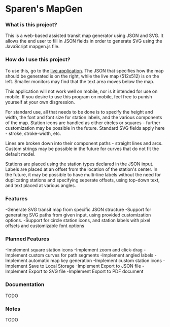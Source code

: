 # Sparen's MapGen

### What is this project?

This is a web-based assisted transit map generator using JSON and SVG. It allows the end user to fill in JSON fields in order to generate SVG using the JavaScript mapgen.js file.

### How do I use this project?

To use this, go to the [live application](https://sparen.github.io/Sparen-MapGen/). The JSON that specifies how the map should be generated is on the right, while the live map (512x512) is on the left. Smaller monitors may find that the text area moves below the map. 

This application will not work well on mobile, nor is it intended for use on mobile. If you desire to use this program on mobile, feel free to punish yourself at your own disgression.

For standard use, all that needs to be done is to specify the height and width, the font and font size for station labels, and the various components of the map. Station icons are handled as either circles or squares - further customization may be possible in the future. Standard SVG fields apply here - stroke, stroke-width, etc. 

Lines are broken down into their component paths - straight lines and arcs. Custom strings may be possible in the future for curves that do not fit the default model.

Stations are placed using the station types declared in the JSON input. Labels are placed at an offset from the location of the station's center. In the future, it may be possible to have multi-line labels without the need for duplicating stations and specifying seperate offsets, using top-down text, and text placed at various angles.

### Features

-Generate SVG transit map from specific JSON structure
-Support for generating SVG paths from given input, using provided customization options.
-Support for circle station icons, and station labels with pixel offsets and customizable font options

### Planned Features

-Implement square station icons
-Implement zoom and click-drag
-Implement custom curves for path segments
-Implement angled labels
-Implement automatic map key generation
-Implement custom station icons
-Implement Save to Local Storage
-Implement Export to JSON file
-Implement Export to SVG file
-Implement Export to PDF document

### Documentation

TODO

### Notes

TODO

